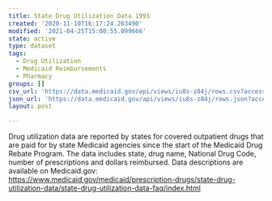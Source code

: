```yaml
---
title: State Drug Utilization Data 1993
created: '2020-11-10T16:17:24.263490'
modified: '2021-04-25T15:00:55.099666'
state: active
type: dataset
tags:
  - Drug Utilization
  - Medicaid Reimbursements
  - Pharmacy
groups: []
csv_url: 'https://data.medicaid.gov/api/views/iu8s-z84j/rows.csv?accessType=DOWNLOAD'
json_url: 'https://data.medicaid.gov/api/views/iu8s-z84j/rows.json?accessType=DOWNLOAD'
layout: post

---
```

Drug utilization data are reported by states for covered outpatient drugs that are paid for by state Medicaid agencies since the start of the Medicaid Drug Rebate Program. The data includes state, drug name, National Drug Code, number of prescriptions and dollars reimbursed. Data descriptions are available on Medicaid.gov: https://www.medicaid.gov/medicaid/prescription-drugs/state-drug-utilization-data/state-drug-utilization-data-faq/index.html
